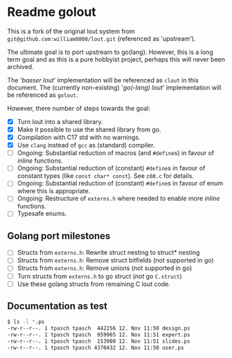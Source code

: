 # Readme golout

This is a fork of the original lout system from 
`git@github.com:william8000/lout.git` (referenced as 'upstream').

The ultimate goal is to port upstream to go(lang). However, this is a long
term goal and as this is a pure hobbyist project, perhaps this will never
been archived.

The '_basser lout_' implementation will be referenced as `clout` in this
document. The (currently non-existing) '_go(-lang) lout_' implementation
will be referenced as `golout`.

However, there number of steps towards the goal:

- [x] Turn lout into a shared library.
- [x] Make it possible to use the shared library from go.
- [x] Compilation with C17 std with no warnings.
- [x] Use `clang` instead of `gcc` as (standard) compiler.
- [ ] Ongoing: Substantial reduction of macros (and `#define`s) in favour of
      _inline_ functions.
- [ ] Ongoing: Substantial reduction of (constant) `#define`s in favour of
      constant types (like `const char* const`). See `z00.c` for details.
- [ ] Ongoing: Substantial reduction of (constant) `#define`s in favour of
      enum where this is appropriate.
- [ ] Ongoing: Restructure of `externs.h` where needed to enable more 
      _inline_ functions.
- [ ] Typesafe enums.

## Golang port milestones

- [ ] Structs from `externs.h`: Rewrite struct nesting to struct* nesting
- [ ] Structs from `externs.h`: Remove struct bitfields (not supported in go)
- [ ] Structs from `externs.h`: Remove unions (not supported in go)
- [ ] Turn structs from `externs.h` to go struct (_not_ go `C.struct`)
- [ ] Use these golang structs from remaining C lout code.

## Documentation as test

```bash
$ ls -l *.ps
-rw-r--r--. 1 tpasch tpasch  442256 12. Nov 11:50 design.ps
-rw-r--r--. 1 tpasch tpasch  959965 12. Nov 11:51 expert.ps
-rw-r--r--. 1 tpasch tpasch  153900 12. Nov 11:51 slides.ps
-rw-r--r--. 1 tpasch tpasch 4370432 12. Nov 11:50 user.ps
```

